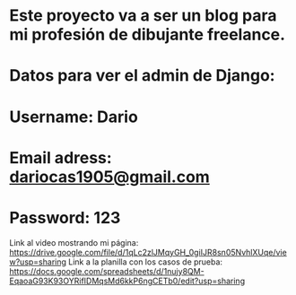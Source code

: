 # Este proyecto va a ser un blog para mi profesión de dibujante freelance.
# Datos para ver el admin de Django:
# Username: Dario
# Email adress: dariocas1905@gmail.com	
# Password: 123
Link al video mostrando mi página:
https://drive.google.com/file/d/1qLc2zlJMqyGH_0giIJR8sn05NvhlXUqe/view?usp=sharing
Link a la planilla con los casos de prueba:
https://docs.google.com/spreadsheets/d/1nujy8QM-EqaoaG93K93OYRifIDMqsMd6kkP6ngCETb0/edit?usp=sharing
